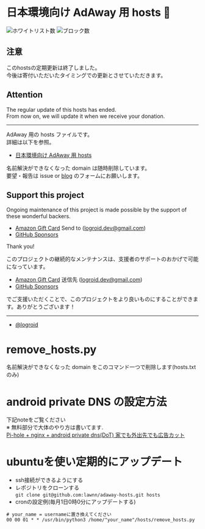# 日本環境向け AdAway 用 hosts :no_entry_sign:

![ホワイトリスト数](https://img.shields.io/badge/allow-48-brightgreen)
![ブロック数](https://img.shields.io/badge/block-13919-red)

## 注意
このhostsの定期更新は終了しました。  
今後は寄付いただいたタイミングでの更新とさせていただきます。
## Attention
The regular update of this hosts has ended.  
From now on, we will update it when we receive your donation.

---

AdAway 用の hosts ファイルです。  
詳細は以下を参照。

* [日本環境向け AdAway 用 hosts](https://logroid.blogspot.com/2021/05/adaway-hosts-for-japan.html)

名前解決ができなくなった domain は随時削除しています。  
要望・報告は issue or [blog](https://logroid.blogspot.com/2021/05/adaway-hosts-for-japan.html) のフォームにお願いします。

## Support this project

Ongoing maintenance of this project is made possible by the support of these wonderful backers.
* [Amazon Gift Card](https://www.amazon.co.jp/gp/product/B004N3APGO) Send to (logroid.dev@gmail.com)
* [GitHub Sponsors](https://github.com/sponsors/logroid)

Thank you!

このプロジェクトの継続的なメンテナンスは、支援者のサポートのおかげで可能になっています。
* [Amazon Gift Card](https://www.amazon.co.jp/gp/product/B004N3APGO) 送信先 (logroid.dev@gmail.com)
* [GitHub Sponsors](https://github.com/sponsors/logroid)

でご支援いただくことで、このプロジェクトをより良いものにすることができます。ありがとうございます！

---
* [@logroid](https://twitter.com/logroid)       

# remove_hosts.py
名前解決ができなくなった domain をこのコマンド一つで削除します(hosts.txtのみ) 

# android private DNS の設定方法       
下記noteをご覧ください     
※ 無料部分で大体のやり方は書いてます.        
[Pi-hole + nginx + android private dns(DoT) 家でも外出先でも広告カット](https://note.com/shiba_memo_note/n/ncb76466a5e55)        
        
# ubuntuを使い定期的にアップデート      
 - ssh接続ができるようにする       
 - レポジトリをクローンする   
 ```git clone git@github.com:lawnn/adaway-hosts.git hosts```
 - cronの設定例(毎月1日0時0分にアップデートする)
 ```
# your_name = usernameに置き換えてください
 00 00 01 * * /usr/bin/python3 /home/"your_name"/hosts/remove_hosts.py
 ```
